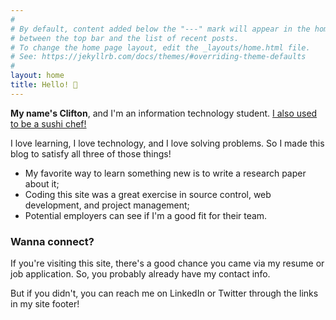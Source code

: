```yaml
---
#
# By default, content added below the "---" mark will appear in the home page
# between the top bar and the list of recent posts.
# To change the home page layout, edit the _layouts/home.html file.
# See: https://jekyllrb.com/docs/themes/#overriding-theme-defaults
#
layout: home
title: Hello! 👋
---
```


**My name's Clifton**, and I'm an information technology student. [I also used to be a sushi chef!](/about.md)

I love learning, I love technology, and I love solving problems. So I made this blog to satisfy all three of those things!
- My favorite way to learn something new is to write a research paper about it;
- Coding this site was a great exercise in source control, web development, and project management;
- Potential employers can see if I'm a good fit for their team.

### Wanna connect?
If you're visiting this site, there's a good chance you came via my resume or job application. So, you probably already have my contact info.

But if you didn't, you can reach me on LinkedIn or Twitter through the links in my site footer!

